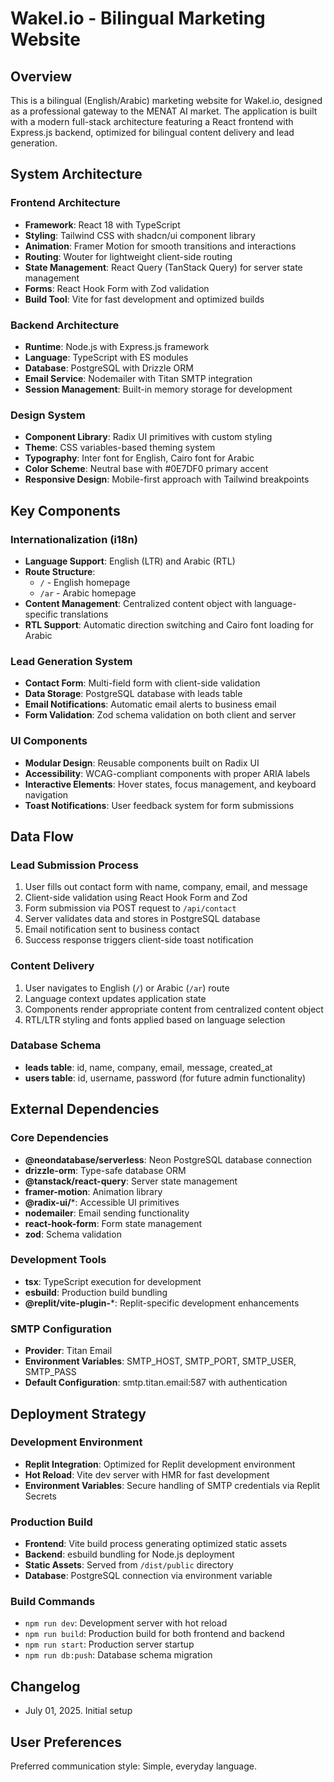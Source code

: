 # Wakel.io - Bilingual Marketing Website

## Overview

This is a bilingual (English/Arabic) marketing website for Wakel.io, designed as a professional gateway to the MENAT AI market. The application is built with a modern full-stack architecture featuring a React frontend with Express.js backend, optimized for bilingual content delivery and lead generation.

## System Architecture

### Frontend Architecture
- **Framework**: React 18 with TypeScript
- **Styling**: Tailwind CSS with shadcn/ui component library
- **Animation**: Framer Motion for smooth transitions and interactions
- **Routing**: Wouter for lightweight client-side routing
- **State Management**: React Query (TanStack Query) for server state management
- **Forms**: React Hook Form with Zod validation
- **Build Tool**: Vite for fast development and optimized builds

### Backend Architecture
- **Runtime**: Node.js with Express.js framework
- **Language**: TypeScript with ES modules
- **Database**: PostgreSQL with Drizzle ORM
- **Email Service**: Nodemailer with Titan SMTP integration
- **Session Management**: Built-in memory storage for development

### Design System
- **Component Library**: Radix UI primitives with custom styling
- **Theme**: CSS variables-based theming system
- **Typography**: Inter font for English, Cairo font for Arabic
- **Color Scheme**: Neutral base with #0E7DF0 primary accent
- **Responsive Design**: Mobile-first approach with Tailwind breakpoints

## Key Components

### Internationalization (i18n)
- **Language Support**: English (LTR) and Arabic (RTL)
- **Route Structure**: 
  - `/` - English homepage
  - `/ar` - Arabic homepage
- **Content Management**: Centralized content object with language-specific translations
- **RTL Support**: Automatic direction switching and Cairo font loading for Arabic

### Lead Generation System
- **Contact Form**: Multi-field form with client-side validation
- **Data Storage**: PostgreSQL database with leads table
- **Email Notifications**: Automatic email alerts to business email
- **Form Validation**: Zod schema validation on both client and server

### UI Components
- **Modular Design**: Reusable components built on Radix UI
- **Accessibility**: WCAG-compliant components with proper ARIA labels
- **Interactive Elements**: Hover states, focus management, and keyboard navigation
- **Toast Notifications**: User feedback system for form submissions

## Data Flow

### Lead Submission Process
1. User fills out contact form with name, company, email, and message
2. Client-side validation using React Hook Form and Zod
3. Form submission via POST request to `/api/contact`
4. Server validates data and stores in PostgreSQL database
5. Email notification sent to business contact
6. Success response triggers client-side toast notification

### Content Delivery
1. User navigates to English (`/`) or Arabic (`/ar`) route
2. Language context updates application state
3. Components render appropriate content from centralized content object
4. RTL/LTR styling and fonts applied based on language selection

### Database Schema
- **leads table**: id, name, company, email, message, created_at
- **users table**: id, username, password (for future admin functionality)

## External Dependencies

### Core Dependencies
- **@neondatabase/serverless**: Neon PostgreSQL database connection
- **drizzle-orm**: Type-safe database ORM
- **@tanstack/react-query**: Server state management
- **framer-motion**: Animation library
- **@radix-ui/***: Accessible UI primitives
- **nodemailer**: Email sending functionality
- **react-hook-form**: Form state management
- **zod**: Schema validation

### Development Tools
- **tsx**: TypeScript execution for development
- **esbuild**: Production build bundling
- **@replit/vite-plugin-***: Replit-specific development enhancements

### SMTP Configuration
- **Provider**: Titan Email
- **Environment Variables**: SMTP_HOST, SMTP_PORT, SMTP_USER, SMTP_PASS
- **Default Configuration**: smtp.titan.email:587 with authentication

## Deployment Strategy

### Development Environment
- **Replit Integration**: Optimized for Replit development environment
- **Hot Reload**: Vite dev server with HMR for fast development
- **Environment Variables**: Secure handling of SMTP credentials via Replit Secrets

### Production Build
- **Frontend**: Vite build process generating optimized static assets
- **Backend**: esbuild bundling for Node.js deployment
- **Static Assets**: Served from `/dist/public` directory
- **Database**: PostgreSQL connection via environment variable

### Build Commands
- `npm run dev`: Development server with hot reload
- `npm run build`: Production build for both frontend and backend
- `npm run start`: Production server startup
- `npm run db:push`: Database schema migration

## Changelog

- July 01, 2025. Initial setup

## User Preferences

Preferred communication style: Simple, everyday language.